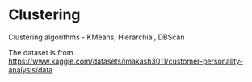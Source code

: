 # Clustering
Clustering algorithms - KMeans, Hierarchial, DBScan

The dataset is from https://www.kaggle.com/datasets/imakash3011/customer-personality-analysis/data
